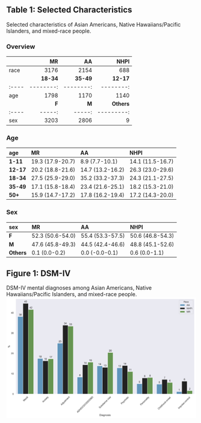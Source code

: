 
## Table 1: Selected Characteristics
Selected characteristics of Asian Americans, Native Hawaiians/Pacific Islanders, and mixed-race people.
### Overview
|      |   **M**R |   AA |   NHPI |
|:-----|-----:|-----:|-------:|
| race | 3176 | 2154 |    688 |
|     |   **18-34** |   **35-49** |   **12-17** |   **50+** |   **1-11** |
|:----|--------:|--------:|--------:|------:|-------:|
| age |    1798 |    1170 |    1140 |  1008 |    902 |
|     |    **F** |    **M** |   **Others** |
|:----|-----:|-----:|---------:|
| sex | 3203 | 2806 |        9 |
### Age
| age   | **M**R               | AA               | NHPI             |
|:------|:-----------------|:-----------------|:-----------------|
| **1-11**  | 19.3 (17.9-20.7) | 8.9 (7.7-10.1)   | 14.1 (11.5-16.7) |
| **12-17** | 20.2 (18.8-21.6) | 14.7 (13.2-16.2) | 26.3 (23.0-29.6) |
| **18-34** | 27.5 (25.9-29.0) | 35.2 (33.2-37.3) | 24.3 (21.1-27.5) |
| **35-49** | 17.1 (15.8-18.4) | 23.4 (21.6-25.1) | 18.2 (15.3-21.0) |
| **50+**   | 15.9 (14.7-17.2) | 17.8 (16.2-19.4) | 17.2 (14.3-20.0) |

### Sex 
| sex    | **M**R               | AA               | NHPI             |
|:-------|:-----------------|:-----------------|:-----------------|
| **F**      | 52.3 (50.6-54.0) | 55.4 (53.3-57.5) | 50.6 (46.8-54.3) |
| **M**      | 47.6 (45.8-49.3) | 44.5 (42.4-46.6) | 48.8 (45.1-52.6) |
| **Others** | 0.1 (0.0-0.2)    | 0.0 (-0.0-0.1)   | 0.6 (0.0-1.1)    |
## Figure 1: DSM-IV
DSM-IV mental diagnoses among Asian Americans, Native Hawaiians/Pacific Islanders, and mixed-race people.
![image](figure1.png)
